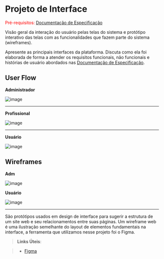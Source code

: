 
# Projeto de Interface

<span style="color:red">Pré-requisitos: <a href="2-Especificação do Projeto.md"> Documentação de Especificação</a></span>

Visão geral da interação do usuário pelas telas do sistema e protótipo interativo das telas com as funcionalidades que fazem parte do sistema (wireframes).

 Apresente as principais interfaces da plataforma. Discuta como ela foi elaborada de forma a atender os requisitos funcionais, não funcionais e histórias de usuário abordados nas <a href="2-Especificação do Projeto.md"> Documentação de Especificação</a>.

## User Flow

**Administrador**

![image](https://user-images.githubusercontent.com/114623537/197587096-02f59fa2-b3c5-4aca-b81b-265f4ad1064f.png)

-----------------------------------------------------------------------------------------------------------------------------------------------------------------------
 **Profissional**
 
 ![image](https://user-images.githubusercontent.com/114623537/197587262-532b3b1d-6632-46d5-95fa-d7bb2edad27a.png)

-----------------------------------------------------------------------------------------------------------------------------------------------------------------------
**Usuário**

![image](https://user-images.githubusercontent.com/114623537/197587497-f830506b-806f-4ea3-8d31-f5a4e886059f.png)









## Wireframes

**Adm**

![image](https://user-images.githubusercontent.com/114624183/206863099-62342e65-ea80-4456-a0b1-e71c6e980c4c.png)

**Usuário**

![image](https://user-images.githubusercontent.com/114624183/206863102-1ae9bcae-4ef5-4b47-9fe3-a0b644787ce5.png)


-----------------------------------------------------------------------------------------------------------------------------------------------------------------------




São protótipos usados em design de interface para sugerir a estrutura de um site web e seu relacionamentos entre suas páginas. Um wireframe web é uma ilustração semelhante do layout de elementos fundamentais na interface, a ferramenta que utilizamos nesse projeto foi o Figma.
 
> **Links Úteis**:

> - [Figma](https://www.figma.com/)

